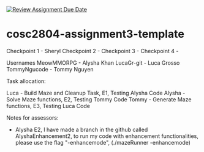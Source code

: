 [![Review Assignment Due Date](https://classroom.github.com/assets/deadline-readme-button-22041afd0340ce965d47ae6ef1cefeee28c7c493a6346c4f15d667ab976d596c.svg)](https://classroom.github.com/a/Jwdk2u8p)
# cosc2804-assignment3-template
Checkpoint 1 - Sheryl 
Checkpoint 2 -
Checkpoint 3 - 
Checkpoint 4 -

Usernames
MeowMMORPG - Alysha Khan
LucaGr-git - Luca Grosso
TommyNgucode - Tommy Nguyen


Task allocation:

Luca - Build Maze and Cleanup Task, E1, Testing Alysha Code
Alysha - Solve Maze functions, E2, Testing Tommy Code
Tommy - Generate Maze functions, E3, Testing Luca Code

Notes for assessors:
- Alysha E2, I have made a branch in the github called AlyshaEnhancement2, to run my code with enhancement functionalities, please use the flag "-enhancemode", (./mazeRunner -enhancemode)


